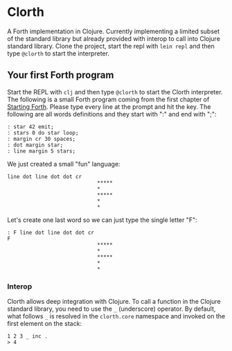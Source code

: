 # Clorth

A Forth implementation in Clojure. Currently implementing a limited subset of the standard library but already provided with interop to call into Clojure standard library. Clone the project, start the repl with `lein repl` and then type `@clorth` to start the interpreter.

## Your first Forth program

Start the REPL with `clj` and then type `@clorth` to start the Clorth interpreter. The following is a small Forth program coming from the first chapter of [Starting Forth](https://www.forth.com/wp-content/uploads/2018/01/Starting-FORTH.pdf). Please type every line at the prompt and hit the <return> key. The following are all words definitions and they start with ":" and end with ";":


```forth
: star 42 emit;
: stars 0 do star loop;
: margin cr 30 spaces;
: dot margin star;
: line margin 5 stars;
```

We just created a small "fun" language:

```forth
line dot line dot dot cr
                             *****
                             *
                             *****
                             *
                             *
```

Let's create one last word so we can just type the single letter "F":

```forth
: F line dot line dot dot cr
F
                             *****
                             *
                             *****
                             *
                             *
```

### Interop

Clorth allows deep integration with Clojure. To call a function in the Clojure standard library, you need to use the `_` (underscore) operator. By default, what follows `_` is resolved in the `clorth.core` namespace and invoked on the first element on the stack:

```forth
1 2 3 _ inc .
> 4
```
